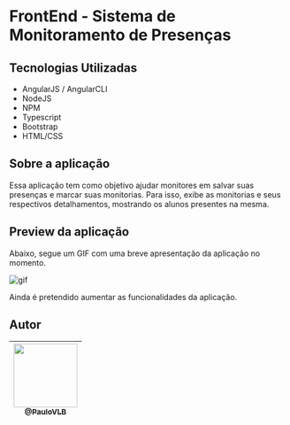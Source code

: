 # FrontEnd - Sistema de Monitoramento de Presenças

## Tecnologias Utilizadas

- AngularJS / AngularCLI
- NodeJS
- NPM
- Typescript
- Bootstrap
- HTML/CSS

## Sobre a aplicação

Essa aplicação tem como objetivo ajudar monitores em salvar suas presenças e marcar suas monitorias. Para isso, exibe as monitorias e seus respectivos detalhamentos, mostrando os alunos presentes na mesma.

## Preview da aplicação

Abaixo, segue um GIF com uma breve apresentação da aplicação no momento.


![gif](https://drive.google.com/uc?export=view&id=1Opi4944fL-w3yteajpFOmvIS-CvtY0hT)

Ainda é pretendido aumentar as funcionalidades da aplicação.

## Autor

| [<img src="https://avatars3.githubusercontent.com/u/31678236?s=400&v=4" width=115><br><sub>@PauloVLB</sub>](https://github.com/PauloVLB) | 
| :---: | 
